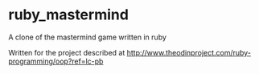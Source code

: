 # ruby_mastermind
A clone of the mastermind game written in ruby

Written for the project described at http://www.theodinproject.com/ruby-programming/oop?ref=lc-pb
